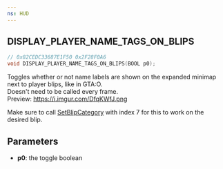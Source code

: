 ```yaml
---
ns: HUD
---
```

## DISPLAY_PLAYER_NAME_TAGS_ON_BLIPS

```c
// 0x82CEDC33687E1F50 0x2F28F0A6
void DISPLAY_PLAYER_NAME_TAGS_ON_BLIPS(BOOL p0);
```
Toggles whether or not name labels are shown on the expanded minimap next to player blips, like in GTA:O.  
Doesn't need to be called every frame.  
Preview: https://i.imgur.com/DfqKWfJ.png

Make sure to call [SetBlipCategory](https://runtime.fivem.net/doc/natives/?_0x234CDD44D996FD9A) with index 7 for this to work on the desired blip.


## Parameters
* **p0**: the toggle boolean
